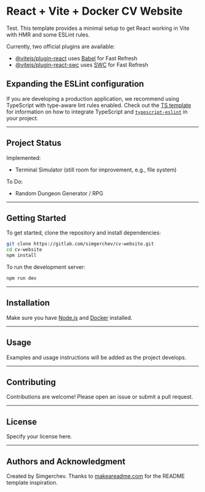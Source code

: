 # React + Vite + Docker CV Website

Test.
This template provides a minimal setup to get React working in Vite with HMR and some ESLint rules.

Currently, two official plugins are available:

- [@vitejs/plugin-react](https://github.com/vitejs/vite-plugin-react/blob/main/packages/plugin-react) uses [Babel](https://babeljs.io/) for Fast Refresh
- [@vitejs/plugin-react-swc](https://github.com/vitejs/vite-plugin-react/blob/main/packages/plugin-react-swc) uses [SWC](https://swc.rs/) for Fast Refresh

## Expanding the ESLint configuration

If you are developing a production application, we recommend using TypeScript with type-aware lint rules enabled. Check out the [TS template](https://github.com/vitejs/vite/tree/main/packages/create-vite/template-react-ts) for information on how to integrate TypeScript and [`typescript-eslint`](https://typescript-eslint.io) in your project.

---

## Project Status

Implemented:
- Terminal Simulator (still room for improvement, e.g., file system)

To Do:
- Random Dungeon Generator / RPG

---

## Getting Started

To get started, clone the repository and install dependencies:

```bash
git clone https://gitlab.com/simgerchev/cv-website.git
cd cv-website
npm install
```

To run the development server:

```bash
npm run dev
```

---

## Installation

Make sure you have [Node.js](https://nodejs.org/) and [Docker](https://www.docker.com/) installed.

---

## Usage

Examples and usage instructions will be added as the project develops.

---

## Contributing

Contributions are welcome! Please open an issue or submit a pull request.

---

## License

Specify your license here.

---

## Authors and Acknowledgment

Created by Simgerchev. Thanks to [makeareadme.com](https://www.makeareadme.com/) for the README template inspiration.
